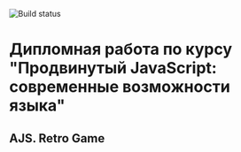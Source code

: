 ![Build status](https://ci.appveyor.com/api/projects/status/ophyj5q9deb6pu0a?svg=true)
# Дипломная работа по курсу "Продвинутый JavaScript: современные возможности языка"
## AJS. Retro Game
